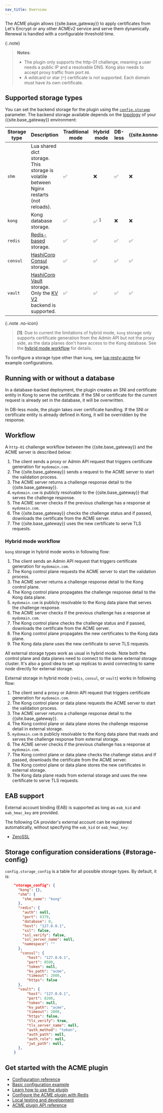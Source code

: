 ```yaml
---
nav_title: Overview
---
```


The ACME plugin allows {{site.base_gateway}} to apply certificates from Let's Encrypt 
or any other ACMEv2 service and serve them dynamically.
Renewal is handled with a configurable threshold time.

{:.note}
> **Notes**: 
> * The plugin only supports the http-01 challenge, meaning a user needs a public
IP and a resolvable DNS. Kong also needs to accept proxy traffic from port `80`.
> * A wildcard or star (`*`) certificate is not supported. Each domain must have its
own certificate.

## Supported storage types

You can set the backend storage for the plugin using the [`config.storage`](/) parameter.
The backend storage available depends on the [topology](/gateway/latest/production/deployment-topologies/) of your {{site.base_gateway}} environment: 

Storage type | Description   | Traditional mode | Hybrid mode | DB-less | {{site.konnect_short_name}}
-------------|---------------|------------------|-------------|---------|----------------------------
`shm` | Lua shared dict storage. <br> This storage is volatile between Nginx restarts (not reloads). | ✅ | ❌ | ✅ | ❌
`kong`| Kong database storage. | ✅ | ✅ <sup>1</sup> | ❌ | ❌
`redis` | [Redis-based](https://redis.io/docs/latest/) storage.    | ✅ | ✅ | ✅ | ✅
`consul` | [HashiCorp Consul](https://www.consul.io/) storage.    | ✅ | ✅ | ✅ | ✅
`vault` | [HashiCorp Vault](https://www.vaultproject.io/) storage. <br> Only the [KV V2](https://www.vaultproject.io/api/secret/kv/kv-v2.html) backend is supported. | ✅ | ✅ | ✅ | ✅

{:.note .no-icon}
> **\[1\]**: Due to current the limitations of hybrid mode, `kong` storage only supports certificate generation from
the Admin API but not the proxy side, as the data planes don't have access to the Kong database. 
See the [hybrid mode workflow](#hybrid-mode-workflow) for details. 

To configure a storage type other than `kong`, see [lua-resty-acme](https://github.com/fffonion/lua-resty-acme#storage-adapters) for example configurations.

## Running with or without a database

In a database-backed deployment, the plugin creates an SNI and certificate entity in Kong to
serve the certificate. If the SNI or certificate for the current request is already set
in the database, it will be overwritten.

In DB-less mode, the plugin takes over certificate handling. If the SNI or
certificate entity is already defined in Kong, it will be overridden by the
response.

## Workflow

A `http-01` challenge workflow between the {{site.base_gateway}} and the ACME server is described below:

1. The client sends a proxy or Admin API request that triggers certificate generation for `mydomain.com`.
2. The {{site.base_gateway}} sends a request to the ACME server to start the validation process.
3. The ACME server returns a challenge response detail to the {{site.base_gateway}}.
4. `mydomain.com` is publicly resolvable to the {{site.base_gateway}} that serves the challenge response.
5. The ACME server checks if the previous challenge has a response at `mydomain.com`.
6. The {{site.base_gateway}} checks the challenge status and if passed, downloads the certificate from the ACME server.
7. The {{site.base_gateway}} uses the new certificate to serve TLS requests.

### Hybrid mode workflow

`kong` storage in hybrid mode works in following flow:

1. The client sends an Admin API request that triggers certificate generation for `mydomain.com`.
2. The Kong control plane requests the ACME server to start the validation process.
3. The ACME server returns a challenge response detail to the Kong control plane.
4. The Kong control plane propagates the challenge response detail to the Kong data plane.
5. `mydomain.com` is publicly resolvable to the Kong data plane that serves the challenge response.
6. The ACME server checks if the previous challenge has a response at `mydomain.com`.
7. The Kong control plane checks the challenge status and if passed, downloads the certificate from the ACME server.
8. The Kong control plane propagates the new certificates to the Kong data plane.
9. The Kong data plane uses the new certificate to serve TLS requests.

All external storage types work as usual in hybrid mode. Note both the control plane and data planes
need to connect to the same external storage cluster. It's also a good idea to set up replicas to avoid
connecting to same node directly for external storage.

External storage in hybrid mode (`redis`, `consul`, or `vault`) works in following flow:

1. The client send a proxy or Admin API request that triggers certificate generation for `mydomain.com`.
2. The Kong control plane or data plane requests the ACME server to start the validation process.
3. The ACME server returns a challenge response detail to the {{site.base_gateway}}.
4. The Kong control plane or data plane stores the challenge response detail in external storage.
5. `mydomain.com` is publicly resolvable to the Kong data plane that reads and serves the challenge response from external storage.
6. The ACME server checks if the previous challenge has a response at `mydomain.com`.
7. The Kong control plane or data plane checks the challenge status and if passed, downloads the certificate from the ACME server.
8. The Kong control plane or data plane stores the new certificates in external storage.
9. The Kong data plane reads from external storage and uses the new certificate to serve TLS requests.


## EAB support

External account binding (EAB) is supported as long as `eab_kid` and `eab_hmac_key` are provided.

The following CA provider's external account can be registered automatically, without specifying
the `eab_kid` or `eab_hmac_key`:

- [ZeroSSL](https://zerossl.com/)

## Storage configuration considerations {#storage-config}

`config.storage_config` is a table for all possible storage types. By default, it is:

```json
    "storage_config": {
      "kong": {},
      "shm": {
        "shm_name": "kong"
      },
      "redis": {
        "auth": null,
        "port": 6379,
        "database": 0,
        "host": "127.0.0.1",
        "ssl": false,
        "ssl_verify": false,
        "ssl_server_name": null,
        "namespace": ""
      },
       "consul": {
          "host": "127.0.0.1",
          "port": 8500,
          "token": null,
          "kv_path": "acme",
          "timeout": 2000,
          "https": false
      },
      "vault": {
          "host": "127.0.0.1",
          "port": 8200,
          "token": null,
          "kv_path": "acme",
          "timeout": 2000,
          "https": false,
          "tls_verify": true,
          "tls_server_name": null,
          "auth_method": "token",
          "auth_path": null,
          "auth_role": null,
          "jwt_path": null,
      },
    }
```


## Get started with the ACME plugin

* [Configuration reference](/hub/kong-inc/acme/configuration/)
* [Basic configuration example](/hub/kong-inc/acme/how-to/basic-example/)
* [Learn how to use the plugin](/hub/kong-inc/acme/how-to/)
* [Configure the ACME plugin with Redis](/hub/kong-inc/acme/how-to/redis/)
* [Local testing and development](/hub/kong-inc/acme/how-to/local-testing-development/)
* [ACME plugin API reference](/hub/kong-inc/acme/api/)
